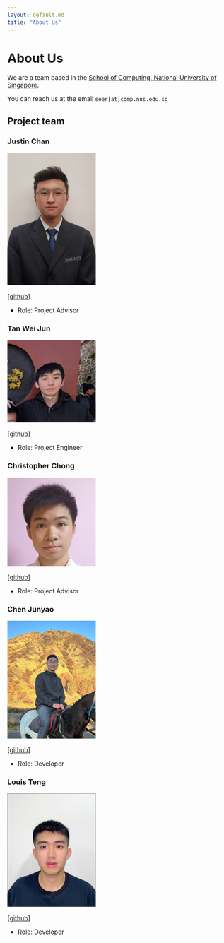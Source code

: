 ```yaml
---
layout: default.md
title: "About Us"
---
```


# About Us

We are a team based in the [School of Computing, National University of Singapore](http://www.comp.nus.edu.sg).

You can reach us at the email `seer[at]comp.nus.edu.sg`

## Project team

### Justin Chan

<img src="images/chanism0808.png" width="200px">

[[github](https://github.com/chanism0808)]

* Role: Project Advisor

### Tan Wei Jun

<img src="images/maybeweijun.png" width="200px">

[[github](https://github.com/maybeweijun)]

* Role: Project Engineer

### Christopher Chong

<img src="images/christopherchong.png" width="200px">

[[github](https://github.com/christopherchong)]

* Role: Project Advisor

### Chen Junyao

<img src="images/chewymochi.png" width="200px">

[[github](https://github.com/ChewyMochi)]

* Role: Developer

### Louis Teng

<img src="images/louist3ng.png" width="200px">

[[github](http://github.com/louist3ng)]

* Role: Developer
